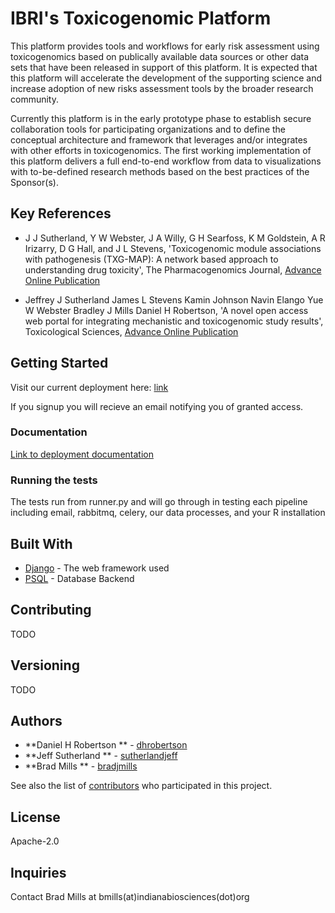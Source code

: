 # IBRI's Toxicogenomic Platform

This platform provides tools and workflows for early risk assessment using toxicogenomics based on publically available data sources or other data sets that have been released in support of this platform. It is expected that this platform will accelerate the development of the supporting science and increase adoption of new risks assessment tools by the broader research community.

Currently this platform is in the early prototype phase to establish secure collaboration tools for participating organizations and to define the conceptual architecture and framework that leverages and/or integrates with other efforts in toxicogenomics. The first working implementation of this platform delivers a full end-to-end workflow from data to visualizations with to-be-defined research methods based on the best practices of the Sponsor(s).

## Key References
* J J Sutherland, Y W Webster, J A Willy, G H Searfoss, K M Goldstein, A R Irizarry, D G Hall, and J L Stevens, 'Toxicogenomic module associations with pathogenesis (TXG-MAP): A network based approach to understanding drug toxicity', The Pharmacogenomics Journal, [Advance Online Publication](https://www.nature.com/tpj/journal/vaop/ncurrent/full/tpj201717a.html)

* Jeffrey J Sutherland  James L Stevens  Kamin Johnson  Navin Elango  Yue W Webster Bradley J Mills  Daniel H Robertson, 'A novel open access web portal for integrating mechanistic and toxicogenomic study results', Toxicological Sciences, [Advance Online Publication](https://academic.oup.com/toxsci/advance-article/doi/10.1093/toxsci/kfz101/5478579)

## Getting Started
Visit our current deployment here: [link](http://ctox.indianabiosciences.org)

If you signup you will recieve an email notifying you of granted access.



### Documentation

[Link to deployment documentation](../master/documentation/Requirements_and_Installation.docx)

### Running the tests

The tests run from runner.py and will go through in testing each pipeline including email, rabbitmq, celery, our data processes, and your R installation

## Built With

* [Django](https://www.djangoproject.com/) - The web framework used
* [PSQL](https://www.postgresql.org/) - Database Backend

## Contributing

TODO

## Versioning

TODO

## Authors

* **Daniel H Robertson ** - [dhrobertson](https://github.com/dhrobertson)
* **Jeff Sutherland ** - [sutherlandjeff](https://github.com/sutherlandjeff)
* **Brad Mills ** - [bradjmills](https://github.com/bradjmills)


See also the list of [contributors](https://github.com/IndianaBiosciences/toxapp/contributors) who participated in this project.

## License
Apache-2.0

## Inquiries
Contact Brad Mills at bmills(at)indianabiosciences(dot)org
